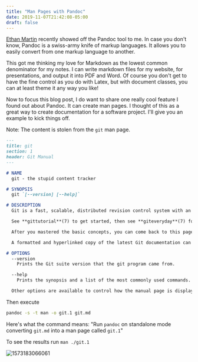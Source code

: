 ```yaml
---
title: "Man Pages with Pandoc"
date: 2019-11-07T21:42:08-05:00
draft: false
---
```


[Ethan Martin](https://emar10.dev) recently showed off the Pandoc tool to me. In case you don't know, Pandoc is a swiss-army knife of markup languages. It allows you to easily convert from one markup language to another. 

This got me thinking my love for Markdown as the lowest common denominator for my notes. I can write markdown files for my website, for presentations, and output it into PDF and Word. Of course you don't get to have the fine control as you do with Latex, but with document classes, you can at least theme it any way you like!

Now to focus this blog post, I do want to share one really cool feature I found out about Pandoc. It can create man pages. I thought of this as a great way to create documentation for a software project. I'll give you an example to kick things off.

Note: The content is stolen from the `git` man page.

```markdown
---
title: git
section: 1
header: Git Manual
---

# NAME
  git - the stupid content tracker

# SYNOPSIS
  git `[--version] [--help]`

# DESCRIPTION
  Git is a fast, scalable, distributed revision control system with an unusually rich command set that provides both high-level operations and full access to internals.

  See **gittutorial**(7) to get started, then see **giteveryday**(7) for a useful minimum set of commands. The **Git User’s Manual**[1] has a more in-depth introduction.

  After you mastered the basic concepts, you can come back to this page to learn what commands Git offers. You can learn more about individual Git commands with "git help command". **gitcli**(7) manual page gives you an overview of the command-line command syntax.

  A formatted and hyperlinked copy of the latest Git documentation can be viewed at **https://git.github.io/htmldocs/git.html**.

# OPTIONS
  --version
    Prints the Git suite version that the git program came from.

  --help
    Prints the synopsis and a list of the most commonly used commands. If the option --all or -a is given then all available commands are printed. If a Git command is named this option will bring up the manual page for that command.

  Other options are available to control how the manual page is displayed. See git-help(1) for more information, because git --help ...  is converted internally into git help ....
```

Then execute

```bash
pandoc -s -t man -o git.1 git.md
```

Here's what the command means: "Run `pandoc` on standalone mode converting `git.md` into a man page called `git.1`"

To see the results run `man ./git.1`

![1573183066061](/files/images/blog/1573183066061.png)

